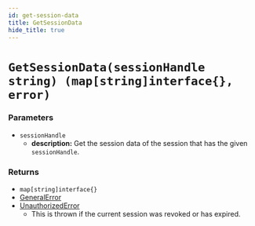 ```yaml
---
id: get-session-data
title: GetSessionData
hide_title: true
---
```


# `GetSessionData(sessionHandle string) (map[string]interface{}, error)`

### Parameters
- `sessionHandle`
    - **description:** Get the session data of the session that has the given `sessionHandle`.

### Returns
- `map[string]interface{}`
- [GeneralError](./error-handling/general-error)
- [UnauthorizedError](./error-handling/unauthorised)
    - This is thrown if the current session was revoked or has expired.